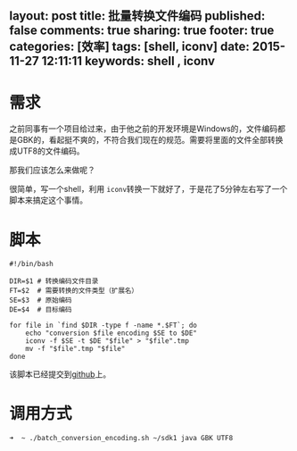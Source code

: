 layout: post
title: 批量转换文件编码
published: false
comments: true
sharing: true
footer: true
categories: [效率]
tags: [shell, iconv]
date: 2015-11-27 12:11:11
keywords: shell , iconv
---
# 需求

之前同事有一个项目给过来，由于他之前的开发环境是Windows的，文件编码都是GBK的，看起挺不爽的，不符合我们现在的规范。需要将里面的文件全部转换成UTF8的文件编码。

那我们应该怎么来做呢？

很简单，写一个shell，利用 `iconv`转换一下就好了，于是花了5分钟左右写了一个脚本来搞定这个事情。

<!-- more -->

# 脚本

```
#!/bin/bash

DIR=$1 # 转换编码文件目录
FT=$2  # 需要转换的文件类型（扩展名）
SE=$3  # 原始编码
DE=$4  # 目标编码

for file in `find $DIR -type f -name *.$FT`; do
	echo "conversion $file encoding $SE to $DE"
    iconv -f $SE -t $DE "$file" > "$file".tmp
    mv -f "$file".tmp "$file"
done
```

该脚本已经提交到[github](https://github.com/tonydeng/note/blob/1594ae267114effa910ff2511176d3dbf7968471/sh/batch_conversion_encoding.sh)上。

# 调用方式

```
➜  ~ ./batch_conversion_encoding.sh ~/sdk1 java GBK UTF8
```